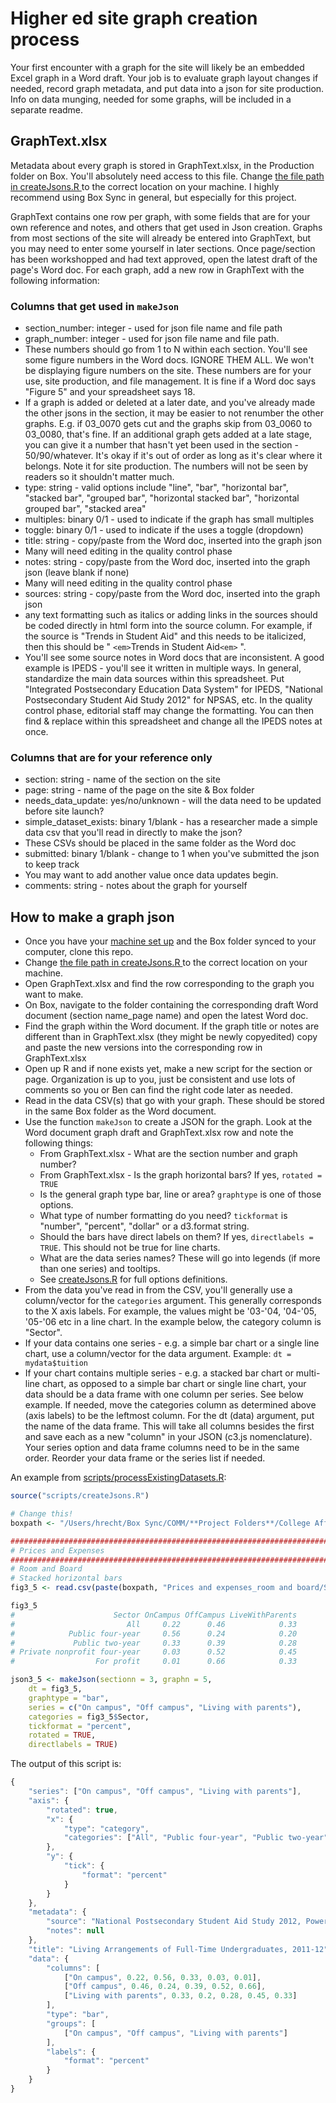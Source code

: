 # Higher ed site graph creation process

Your first encounter with a graph for the site will likely be an embedded Excel graph in a Word draft. Your job is to evaluate graph layout changes if needed, record graph metadata, and put data into a json for site production. Info on data munging, needed for some graphs, will be included in a separate readme.

## GraphText.xlsx
Metadata about every graph is stored in GraphText.xlsx, in the Production folder on Box. You'll absolutely need access to this file. Change [the file path in createJsons.R ](https://github.com/UrbanInstitute/ed-data/blob/master/scripts/createJsons.R#L9) to the correct location on your machine. I highly recommend using Box Sync in general, but especially for this project.

GraphText contains one row per graph, with some fields that are for your own reference and notes, and others that get used in Json creation. Graphs from most sections of the site will already be entered into GraphText, but you may need to enter some yourself in later sections. Once page/section has been workshopped and had text approved, open the latest draft of the page's Word doc. For each graph, add a new row in GraphText with the following information:

### Columns that get used in `makeJson`
* section_number: integer - used for json file name and file path
* graph_number: integer - used for json file name and file path.
 * These numbers should go from 1 to N within each section. You'll see some figure numbers in the Word docs. IGNORE THEM ALL. We won't be displaying figure numbers on the site. These numbers are for your use, site production, and file management. It is fine if a Word doc says "Figure 5" and your spreadsheet says 18.
 * If a graph is added or deleted at a later date, and you've already made the other jsons in the section, it may be easier to not renumber the other graphs. E.g. if 03_0070 gets cut and the graphs skip from 03_0060 to 03_0080, that's fine. If an additional graph gets added at a late stage, you can give it a number that hasn't yet been used in the section - 50/90/whatever. It's okay if it's out of order as long as it's clear where it belongs. Note it for site production. The numbers will not be seen by readers so it shouldn't matter much.
* type: string - valid options include "line", "bar", "horizontal bar", "stacked bar", "grouped bar", "horizontal stacked bar", "horizontal grouped bar", "stacked area"
* multiples: binary 0/1 - used to indicate if the graph has small multiples
* toggle: binary 0/1 - used to indicate if the uses a toggle (dropdown)
* title: string - copy/paste from the Word doc, inserted into the graph json
 * Many will need editing in the quality control phase
* notes: string - copy/paste from the Word doc, inserted into the graph json (leave blank if none)
 * Many will need editing in the quality control phase
* sources: string - copy/paste from the Word doc, inserted into the graph json
 * any text formatting such as italics or adding links in the sources should be coded directly in html form into the source column. For example, if the source is "Trends in Student Aid" and this needs to be italicized, then this should be " `<em>`Trends in Student Aid`<em>` ".
 * You'll see some source notes in Word docs that are inconsistent. A good example is IPEDS - you'll see it written in multiple ways. In general, standardize the main data sources within this spreadsheet. Put "Integrated Postsecondary Education Data System" for IPEDS, "National Postsecondary Student Aid Study 2012" for NPSAS, etc. In the quality control phase, editorial staff may change the formatting. You can then find & replace within this spreadsheet and change all the IPEDS notes at once.

### Columns that are for your reference only
* section: string - name of the section on the site
* page: string - name of the page on the site & Box folder
* needs_data_update: yes/no/unknown - will the data need to be updated before site launch?
* simple_dataset_exists: binary 1/blank - has a researcher made a simple data csv that you'll read in directly to make the json?
 * These CSVs should be placed in the same folder as the Word doc
* submitted: binary 1/blank - change to 1 when you've submitted the json to keep track
 * You may want to add another value once data updates begin.
* comments: string - notes about the graph for yourself

## How to make a graph json
* Once you have your [machine set up](setup.md) and the Box folder synced to your computer, clone this repo.
* Change [the file path in createJsons.R ](https://github.com/UrbanInstitute/ed-data/blob/master/scripts/createJsons.R#L9) to the correct location on your machine.
* Open GraphText.xlsx and find the row corresponding to the graph you want to make.
* On Box, navigate to the folder containing the corresponding draft Word document (section name_page name) and open the latest Word doc.
* Find the graph within the Word document. If the graph title or notes are different than in GraphText.xlsx (they might be newly copyedited) copy and paste the new versions into the corresponding row in GraphText.xlsx
* Open up R and if none exists yet, make a new script for the section or page. Organization is up to you, just be consistent and use lots of comments so you or Ben can find the right code later as needed.
* Read in the data CSV(s) that go with your graph. These should be stored in the same Box folder as the Word document.
* Use the function `makeJson` to create a JSON for the graph. Look at the Word document graph draft and GraphText.xlsx row and note the following things:
	* From GraphText.xlsx - What are the section number and graph number? 
	* From GraphText.xlsx - Is the graph horizontal bars? If yes, `rotated = TRUE`
	* Is the general graph type bar, line or area? `graphtype` is one of those options.
	* What type of number formatting do you need? `tickformat` is "number", "percent", "dollar" or a d3.format string.
	* Should the bars have direct labels on them? If yes, `directlabels = TRUE`. This should not be true for line charts.
	* What are the data series names? These will go into legends (if more than one series) and tooltips.
	* See [createJsons.R](https://github.com/UrbanInstitute/ed-data/blob/master/scripts/createJsons.R) for full options definitions.
* From the data you've read in from the CSV, you'll generally use a column/vector for the `categories` argument. This generally corresponds to the X axis labels. For example, the values might be '03-'04, '04-'05, '05-'06 etc in a line chart. In the example below, the category column is "Sector".
* If your data contains one series - e.g. a simple bar chart or a single line chart, use a column/vector for the data argument. Example: `dt = mydata$tuition`
* If your chart contains multiple series - e.g. a stacked bar chart or multi-line chart, as opposed to a simple bar chart or single line chart, your data should be a data frame with one column per series. See below example. If needed, move the categories column as determined above (axis labels) to be the leftmost column. For the dt (data) argument, put the name of the data frame. This will take all columns besides the first and save each as a new "column" in your JSON (c3.js nomenclature). Your series option and data frame columns need to be in the same order. Reorder your data frame or the series list if needed.


An example from [scripts/processExistingDatasets.R](scripts/processExistingDatasets.R):
```R
source("scripts/createJsons.R")

# Change this!
boxpath <- "/Users/hrecht/Box Sync/COMM/**Project Folders**/College Affordability (Lumina) Project/**Production/"

########################################################################################################
# Prices and Expenses
########################################################################################################
# Room and Board
# Stacked horizontal bars
fig3_5 <- read.csv(paste(boxpath, "Prices and expenses_room and board/Section3_LivingArrangementofFTUG.csv", sep = ""), stringsAsFactors = F)

fig3_5
#                      Sector OnCampus OffCampus LiveWithParents
#                         All     0.22      0.46            0.33
#            Public four-year     0.56      0.24            0.20
#             Public two-year     0.33      0.39            0.28
# Private nonprofit four-year     0.03      0.52            0.45
#                  For profit     0.01      0.66            0.33

json3_5 <- makeJson(sectionn = 3, graphn = 5, 
	dt = fig3_5, 
	graphtype = "bar", 
	series = c("On campus", "Off campus", "Living with parents"), 
	categories = fig3_5$Sector, 
	tickformat = "percent", 
	rotated = TRUE, 
	directlabels = TRUE)
```

The output of this script is:
``` javascript
{
	"series": ["On campus", "Off campus", "Living with parents"],
	"axis": {
		"rotated": true,
		"x": {
			"type": "category",
			"categories": ["All", "Public four-year", "Public two-year", "Private nonprofit four-year", "For profit"]
		},
		"y": {
			"tick": {
				"format": "percent"
			}
		}
	},
	"metadata": {
		"source": "National Postsecondary Student Aid Study 2012, Power Stats",
		"notes": null
	},
	"title": "Living Arrangements of Full-Time Undergraduates, 2011-12",
	"data": {
		"columns": [
			["On campus", 0.22, 0.56, 0.33, 0.03, 0.01],
			["Off campus", 0.46, 0.24, 0.39, 0.52, 0.66],
			["Living with parents", 0.33, 0.2, 0.28, 0.45, 0.33]
		],
		"type": "bar",
		"groups": [
			["On campus", "Off campus", "Living with parents"]
		],
		"labels": {
			"format": "percent"
		}
	}
}
```

